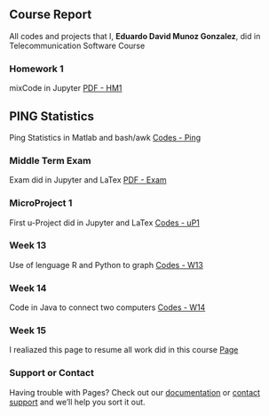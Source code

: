 ## Course Report

All codes and projects that I, **Eduardo David Munoz Gonzalez**, did in Telecommunication Software Course

### Homework 1

mixCode in Jupyter [PDF - HM1](https://github.com/Chevere4E/HW1)

## PING Statistics

Ping Statistics in Matlab and bash/awk [Codes - Ping](https://github.com/Chevere4E/PingStat)

### Middle Term Exam

Exam did in Jupyter and LaTex [PDF - Exam](https://github.com/Chevere4E/MiddleTermExam)

### MicroProject 1

First u-Project did in Jupyter and LaTex [Codes - uP1](https://github.com/Chevere4E/MicroProject1)

### Week 13

Use of lenguage R and Python to graph [Codes - W13](https://github.com/Chevere4E/Week14)

### Week 14

Code in Java to connect two computers [Codes - W14](https://github.com/Chevere4E/411-W14)
 
### Week 15

I realiazed this page to resume all work did in this course [Page](https://chevere4e.github.io/RAE411/)

### Support or Contact

Having trouble with Pages? Check out our [documentation](https://help.github.com/categories/github-pages-basics/) or [contact support](https://github.com/contact) and we’ll help you sort it out.
